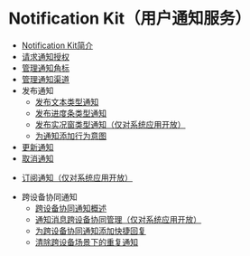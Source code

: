 # Notification Kit（用户通知服务）<!--notification-kit-->

- [Notification Kit简介](notification-overview.md)
- [请求通知授权](notification-enable.md)
- [管理通知角标](notification-badge.md)
- [管理通知渠道](notification-slot.md)
- 发布通知<!--publish-notification-->
  - [发布文本类型通知](text-notification.md)
  - [发布进度条类型通知](progress-bar-notification.md)
  <!--Del-->
  - [发布实况窗类型通知（仅对系统应用开放）](live-view-notification.md)
  <!--DelEnd-->
  - [为通知添加行为意图](notification-with-wantagent.md)
- [更新通知](notification-update.md)
- [取消通知](notification-cancel.md)
<!--Del-->
- [订阅通知（仅对系统应用开放）](notification-subscription.md)
<!--DelEnd-->
- 跨设备协同通知<!--notification-distributed-->
  - [跨设备协同通知概述](notification-distributed-overview.md)
    <!--Del-->
  - [通知消息跨设备协同管理（仅对系统应用开放）](notification-distributed-notdistributed.md)
  <!--DelEnd-->
  - [为跨设备协同通知添加快捷回复](notification-quickreply.md)
  - [清除跨设备场景下的重复通知](notification-distributed-messageid.md)
